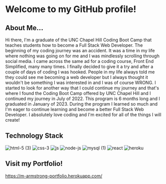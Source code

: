 # Welcome to my GitHub profile!

## About Me...
Hi there, I'm a graduate of the UNC Chapel Hill Coding Boot Camp that teaches students how to become a Full Stack Web Developer. The beginning of my coding journey was an accident. It was a time in my life where nothing was going on for me and I was mindlessly scrolling through social media. I came across the same ad for a coding course, Front End Simplified, many many times. I finally decided to give it a try and after a couple of days of coding I was hooked. People in my life always told me they could see me becoming a web developer but I always thought it wouldn't be something I was interested in and I was of course WRONG. I started to look for another way that I could continue my journey and that's where I found the Coding Boot Camp offered by UNC Chapel Hill and I continued my journey in July of 2022. This program is 6 months long and I graduated in January of 2023. During the program I learned so much and I'm eager to continue learning and become a better Full Stack Web Developer. I absolutely love coding and I'm excited for all of the things I will create!

## Technology Stack
![html-5 (3)](https://user-images.githubusercontent.com/107076251/210156248-74b2716b-0728-47fe-a0d3-557a7d1c6f6f.png)
![css-3](https://user-images.githubusercontent.com/107076251/210156270-a9d9f665-22ba-4d55-b402-37ceacd6520b.png)
![js](https://user-images.githubusercontent.com/107076251/210156274-415ba8b8-10ba-4a36-bcbd-ccde73634e38.png)
![node-js](https://user-images.githubusercontent.com/107076251/210156301-ed7971fe-5893-407b-b6fd-dc270578d563.png)
![mysql (1)](https://user-images.githubusercontent.com/107076251/210156327-f8e6318d-6b6d-4364-8eeb-7b778913657e.png)
![react](https://user-images.githubusercontent.com/107076251/210156403-bb4453e0-1c66-4201-917b-93a1e19702ca.png)
![heroku](https://user-images.githubusercontent.com/107076251/210156362-8c2bad65-f355-41ea-a16e-5010357549ae.png)
<!-- ![Bootstrap](https://img.shields.io/badge/bootstrap-712df9.svg?style=for-the-badge&logo=bootstrap&logoColor=white)
![Bulma](https://img.shields.io/badge/bulma-00d1b2.svg?style=for-the-badge&logo=bulma&logoColor=white) -->
<!-- ![Git](https://img.shields.io/badge/git-f34f29?style=for-the-badge&logo=git&logoColor=white)
![GitHub](https://img.shields.io/badge/github-272b33?style=for-the-badge&logo=github&logoColor=white)
![VSCode](https://img.shields.io/badge/VSCode-42a5ea?style=for-the-badge&logo=visualstudiocode&logoColor=white) -->

<!--- ## What I'm learning now / am going to learn / plan on learning in the future --->

## Visit my Portfolio!
https://m-armstrong-portfolio.herokuapp.com/

<!---
ScarElite/ScarElite is a ✨ special ✨ repository because its `README.md` (this file) appears on your GitHub profile.
You can click the Preview link to take a look at your changes.
--->
